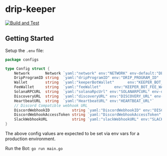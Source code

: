 # drip-keeper

[![Build and Test](https://github.com/dcaf-labs/drip-keeper/actions/workflows/build-and-test.yaml/badge.svg?branch=main)](https://github.com/dcaf-labs/drip-keeper/actions/workflows/build-and-test.yaml)

## Getting Started

Setup the `.env` file:
```go
package configs

type Config struct {
	Network       Network `yaml:"network" env:"NETWORK" env-default:"DEVNET"`
	DripProgramID string  `yaml:"dripProgramID" env:"DRIP_PROGRAM_ID"  env-default:"dripTrkvSyQKvkyWg7oi4jmeEGMA5scSYowHArJ9Vwk"`
	Wallet        string  `yaml:"keeperBotWallet"      env:"KEEPER_BOT_WALLET"`
	FeeWallet     string  `yaml:"feeWallet"      env:"KEEPER_BOT_FEE_WALLET" env-default:"H7pb5fjhDygia45TeyhyE1JDmQXSuC5FrdXeSjA9kQ9T"`
	SolanaRPCURL  string  `yaml:"solanaRpcUrl" env:"SOLANARPCURL" env-default:"https://wiser-icy-bush.solana-devnet.discover.quiknode.pro/7288cc56d980336f6fc0508eb1aa73e44fd2efcd/"`
	DiscoveryURL  string  `yaml:"discoveryURL" env:"DISCOVERY_URL" env-default:"devnet.api.drip.dcaf.so"`
	HeartbeatURL  string  `yaml:"HeartbeatURL" env:"HEARTBEAT_URL"`
	// Discord Compatible webhook URL
	DiscordWebhookID          string `yaml:"DiscordWebhookID" env:"DISCORD_WEBHOOK_ID"`
	DiscordWebhookAccessToken string `yaml:"DiscordWebhookAccessToken" env:"DISCORD_ACCESS_TOKEN"`
	SlackWebhookURL           string `yaml:"slackWebhookURL" env:"SLACK_WEBHOOK_URL"`
}
```

The above config values are expected to be set via env vars for a production environment.

Run the Bot: `go run main.go`
